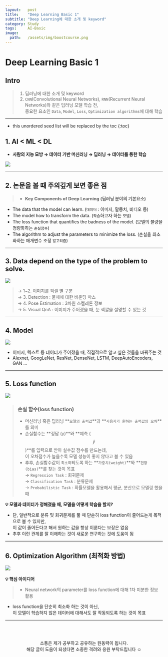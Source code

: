 ```yaml
---
layout:   post
title:    "Deep Learning Basic 1"
subtitle: "Deep Learning에 대한 소개 및 keyword"
category: Study
tags:     AI-Basic
image:
  path:   /assets/img/boostcourse.png
---
```

# Deep Learning Basic 1

## Intro
>1. 딥러닝에 대한 소개 및 keyword
>2. `CNN`(Convolutional Neural Networks), `RNN`(Recurrent Neural Networks)와 같은 딥러닝 모델 학습 전, <br>
     중요한 요소인 `Data`, `Model`, `Loss`, `Optimization algorithms`에 대해 학습

---

<!--more-->

* this unordered seed list will be replaced by the toc
{:toc}

## 1. AI < ML < DL
- **사람의 지능 모방 → 데이터 기반 머신러닝 → 딥러닝 → 데이터를 통한 학습**

![](https://velog.velcdn.com/images/leejy1373/post/fef480db-7b1e-4899-a62b-4e2d88b3d125/image.png)

---

## 2. 논문을 볼 때 주의깊게 보면 좋은 점

>- **Key Components of Deep Learning (딥러닝 분야의 기본요소)**
- The data that the model can learn. (`데이터` : 이미지, 말뭉치, 비디오 등)
- The model how to transform the data. (`학습`하고자 하는 `모델`)
- The loss function that quantifies the badness of the model. (모델의 불량을 정량화하는 `손실함수`)
- The algorithm to adjust the parameters to minimize the loss. (손실을 최소화하는 매개변수 조정 `알고리즘`)

---

## 3. **Data depend on the type of the problem to solve.**

![](https://velog.velcdn.com/images/leejy1373/post/2ffd9ee4-95a6-48ac-b6e3-a3cac8581967/image.png)

>→ 1~2. 이미지를 픽셀 별 구분 <br>
→ 3. Detection : 물체에 대한 바운딩 박스 <br>
→ 4. Pose Estimation : 3차원 스켈레톤 정보 <br>
→ 5. Visual QnA : 이미지가 주어졌을 때, 눈 색깔을 설명할 수 있는 것

---

## 4. Model

![](https://velog.velcdn.com/images/leejy1373/post/116f91f7-768e-418e-9433-3b0e5d37fdce/image.png)
- 이미지, 텍스트 등 데이터가 주어졌을 때, 직접적으로 알고 싶은 것들을 바꿔주는 것
- Alexnet, GoogLeNet, ResNet, DenseNet, LSTM, DeepAutoEncoders, GAN ...

---

## 5. Loss function

![](https://velog.velcdn.com/images/leejy1373/post/0ec5bec5-983a-44b6-80b4-17bff25197e0/image.png)

>### 손실 함수(loss function)
> - 머신러닝 혹은 딥러닝 **`모델의 출력값`**과 **`사용자가 원하는 출력값의 오차`**를 의미
>- 손실함수는 **정답 (y)**와 **예측 ($$\hat y$$)**를 입력으로 받아 실수값 점수를 만드는데,<br>
    이 오차점수가 높을수록 모델 성능이 좋지 않다고 볼 수 있음
>- 추후, 손실함수값이 `최소화`되도록 하는 **`가중치(weight)`**와 **`편향(bias)`**를 찾는 것이 목표<br>
>→ `Regression Task` : 회귀문제<br>
>→ `Classification Task` : 분류문제<br>
>→ `Probabilistic Task` : 확률모델을 활용해서 평균, 분산으로 모델링 했을 때<br>

**💡 모델과 데이터가 정해졌을 때, 모델을 어떻게 학습을 할지?**
- 단, 일반적으로 분류 및 회귀문제를 풀 때 단순히 loss function이 줄어드는게 목적으로 볼 수 있지만, <br>
    이 값이 줄어든다고 해서 원하는 값을 항상 이룬다는 보장은 없음
- 추후 이런 관계를 잘 이해하는 것이 새로운 연구하는 것에 도움이 됨

---

## 6. Optimization Algorithm (최적화 방법)

![](https://velog.velcdn.com/images/leejy1373/post/0c8ef765-437c-48bd-9202-9f6c0fbee811/image.png)
<br><br>
**💡 핵심 아이디어**
>- Neural network의 parameter를 loss function에 대해 1차 미분한 정보 활용
- loss function을 단순히 최소화 하는 것이 아닌,<br>
    이 모델이 학습하지 않은 데이터에 대해서도 잘 작동되도록 하는 것이 목표

---

<!--more-->

<br><br>

<div align="center">
소통은 제가 공부하고 공유하는 원동력이 됩니다.<br>
해당 글이 도움이 되셨다면 소중한 격려와 응원 부탁드립니다 ☺️
</div>  